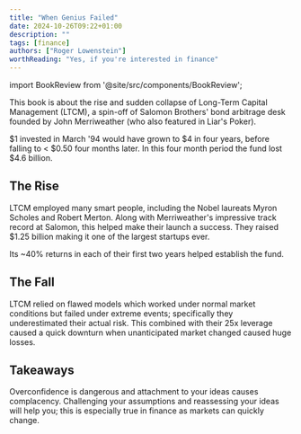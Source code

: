 ```yaml
---
title: "When Genius Failed"
date: 2024-10-26T09:22+01:00
description: ""
tags: [finance]
authors: ["Roger Lowenstein"]
worthReading: "Yes, if you're interested in finance"
---
```


import BookReview from '@site/src/components/BookReview';

<BookReview frontMatter={frontMatter} />

This book is about the rise and sudden collapse of Long-Term Capital Management (LTCM), a spin-off of Salomon Brothers' bond arbitrage desk founded by John Merriweather (who also featured in Liar's Poker).

$1 invested in March '94 would have grown to $4 in four years, before falling to < $0.50 four months later. In this four month period the fund lost $4.6 billion.

## The Rise

LTCM employed many smart people, including the Nobel laureats Myron Scholes and Robert Merton. Along with Merriweather's impressive track record at Salomon, this helped make their launch a success. They raised $1.25 billion making it one of the largest startups ever.

Its ~40% returns in each of their first two years helped establish the fund.

## The Fall

LTCM relied on flawed models which worked under normal market conditions but failed under extreme events; specifically they underestimated their actual risk. This combined with their 25x leverage caused a quick downturn when unanticipated market changed caused huge losses.

## Takeaways

Overconfidence is dangerous and attachment to your ideas causes complacency. Challenging your assumptions and reassessing your ideas will help you; this is especially true in finance as markets can quickly change.

